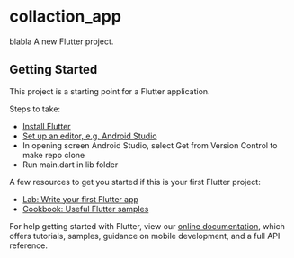 # collaction_app
blabla
A new Flutter project.

## Getting Started

This project is a starting point for a Flutter application.

Steps to take:
- [Install Flutter](https://flutter.dev/docs/get-started/install)
- [Set up an editor, e.g. Android Studio](https://flutter.dev/docs/get-started/editor?tab=androidstudio)
- In opening screen Android Studio, select Get from Version Control to make repo clone
- Run main.dart in lib folder

A few resources to get you started if this is your first Flutter project:
- [Lab: Write your first Flutter app](https://flutter.dev/docs/get-started/codelab)
- [Cookbook: Useful Flutter samples](https://flutter.dev/docs/cookbook)

For help getting started with Flutter, view our
[online documentation](https://flutter.dev/docs), which offers tutorials,
samples, guidance on mobile development, and a full API reference.
